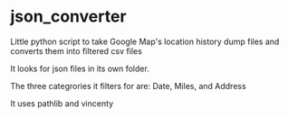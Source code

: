 # json_converter
Little python script to take Google Map's location history dump files and converts them into filtered csv files

It looks for json files in its own folder.

The three categrories it filters for are: Date, Miles, and Address

It uses pathlib and vincenty
